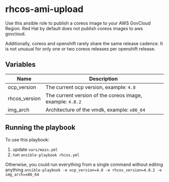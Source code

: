 # rhcos-ami-upload
Use this ansible role to publish a coreos image to your AWS GovCloud Region. Red Hat
by default does not publish coreos images to aws govcloud. 

Additionally, coreos and openshift rarely share the same release cadence. It is not unusual
for only one or two coreos releases per openshift release. 

## Variables
|Name | Description |
|------|------|
| ocp_version | The current ocp version, example: `4.8` |
| rhcos_version | The current version of the coreos image, example: `4.8.2`|
| img_arch | Architecture of the vmdk, example: `x86_64`|

## Running the playbook
To use this playbook:
1. update `vars/main.yml`
2. run `ansible-playbook rhcos.yml`

Otherwise, you could run everything from a single command without editing anything
`ansible-playbook -e ocp_version=4.8 -e rhcos_version=4.8.2 -e img_arch=x86_64`